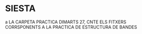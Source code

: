 # SIESTA
a LA CARPETA PRACTICA DIMARTS 27, CNTE ELS FITXERS CORRSPONENTS A LA PRACTICA DE ESTRUCTURA DE BANDES
